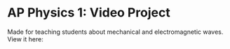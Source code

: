 # AP Physics 1: Video Project

Made for teaching students about mechanical and electromagnetic waves. View it here:
